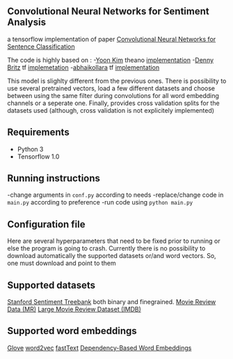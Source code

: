 ## Convolutional Neural Networks for Sentiment Analysis

a tensorflow implementation of paper [Convolutional Neural Networks for Sentence Classification](http://arxiv.org/abs/1408.5882)

The code is highly based on :
-[Yoon Kim](https://github.com/yoonkim) theano [implementation](https://github.com/yoonkim/CNN_sentence)
-[Denny Britz](http://www.wildml.com) tf [implemetation](https://github.com/dennybritz/cnn-text-classification-tf)
-[abhaikollara](https://github.com/abhaikollara) tf [implementation](https://github.com/abhaikollara/CNN-Sentence-Classification)

This model is slighlty different from the previous ones. There is possibility to
use several pretrained vectors, load a few different datasets and choose
between using the same filter during convolutions for all 
word embedding channels or a seperate one. Finally, provides cross validation 
splits for the datasets used (although, cross validation is not explicitely
implemented)

## Requirements

- Python 3
- Tensorflow 1.0

## Running instructions

-change arguments in `conf.py` according to needs 
-replace/change code in `main.py` according to preference
-run code using `python main.py`

## Configuration file

Here are several hyperparameters that need to be fixed prior to running
or else the program is going to crash.
Currently there is no possibility to download automatically the
supported datasets or/and word vectors. So, one must download and point to them


## Supported datasets
[Stanford Sentiment Treebank](http://nlp.stanford.edu/sentiment/index.html) both binary and finegrained.
[Movie Review Data (MR)](http://www.cs.cornell.edu/people/pabo/movie-review-data/)
[Large Movie Review Dataset (IMDB)](http://ai.stanford.edu/~amaas/data/sentiment/)

## Supported word embeddings
[Glove](https://github.com/stanfordnlp/GloVe)
[word2vec](https://drive.google.com/file/d/0B7XkCwpI5KDYNlNUTTlSS21pQmM/edit)
[fastText](https://github.com/facebookresearch/fastText/blob/master/pretrained-vectors.md)
[Dependency-Based Word Embeddings](https://levyomer.wordpress.com/2014/04/25/dependency-based-word-embeddings/)


